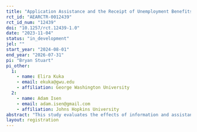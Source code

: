 ```yaml
---
title: "Application Assistance and the Receipt of Unemployment Benefits"
rct_id: "AEARCTR-0012439"
rct_id_num: "12439"
doi: "10.1257/rct.12439-1.0"
date: "2023-11-04"
status: "in_development"
jel: ""
start_year: "2024-08-01"
end_year: "2026-07-31"
pi: "Bryan Stuart"
pi_other:
  1:
    - name: Elira Kuka
    - email: ekuka@gwu.edu
    - affiliation: George Washington University
  2:
    - name: Adam Isen
    - email: adam.isen@gmail.com
    - affiliation: Johns Hopkins University
abstract: "This study evaluates the effects of information and assistance applying for unemployment benefits."
layout: registration
---
```


